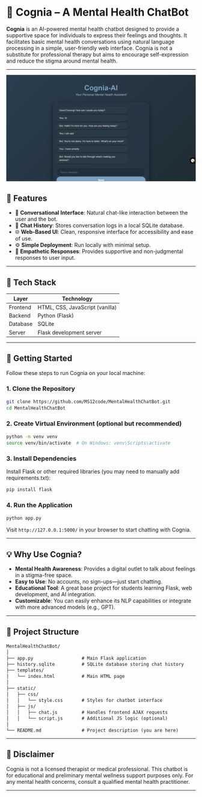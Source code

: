 # 🧠 Cognia – A Mental Health ChatBot

**Cognia** is an AI-powered mental health chatbot designed to provide a supportive space for individuals to express their feelings and thoughts. It facilitates basic mental health conversations using natural language processing in a simple, user-friendly web interface. Cognia is not a substitute for professional therapy but aims to encourage self-expression and reduce the stigma around mental health.

---

![Chatbot Screenshot](Screenshot(441).png)

## 🌟 Features

* 💬 **Conversational Interface**: Natural chat-like interaction between the user and the bot.
* 📁 **Chat History**: Stores conversation logs in a local SQLite database.
* 🌐 **Web-Based UI**: Clean, responsive interface for accessibility and ease of use.
* ⚙️ **Simple Deployment**: Run locally with minimal setup.
* 🧠 **Empathetic Responses**: Provides supportive and non-judgmental responses to user input.

---

## 🧰 Tech Stack

| Layer    | Technology                                  |
| -------- | ------------------------------------------- |
| Frontend | HTML, CSS, JavaScript (vanilla)             |
| Backend  | Python (Flask)                              |
| Database | SQLite                                      |
| Server   | Flask development server                    |

---

## 🚀 Getting Started

Follow these steps to run Cognia on your local machine:

### 1. Clone the Repository

```bash
git clone https://github.com/MS12code/MentalHealthChatBot.git
cd MentalHealthChatBot
```

### 2. Create Virtual Environment (optional but recommended)

```bash
python -m venv venv
source venv/bin/activate  # On Windows: venv\Scripts\activate
```

### 3. Install Dependencies

Install Flask or other required libraries (you may need to manually add requirements.txt):

```bash
pip install flask
```

### 4. Run the Application

```bash
python app.py
```

Visit `http://127.0.0.1:5000/` in your browser to start chatting with Cognia.

---

## 💡 Why Use Cognia?

* **Mental Health Awareness**: Provides a digital outlet to talk about feelings in a stigma-free space.
* **Easy to Use**: No accounts, no sign-ups—just start chatting.
* **Educational Tool**: A great base project for students learning Flask, web development, and AI integration.
* **Customizable**: You can easily enhance its NLP capabilities or integrate with more advanced models (e.g., GPT).

---

## 📂 Project Structure

```
MentalHealthChatBot/
│
├── app.py                  # Main Flask application
├── history.sqlite          # SQLite database storing chat history
├── templates/
│   └── index.html          # Main HTML page
│
├── static/
│   ├── css/
│   │   └── style.css       # Styles for chatbot interface
│   ├── js/
│   │   ├── chat.js         # Handles frontend AJAX requests
│   │   └── script.js       # Additional JS logic (optional)
│
└── README.md               # Project description (you are here)
```

---

## 📌 Disclaimer

Cognia is not a licensed therapist or medical professional. This chatbot is for educational and preliminary mental wellness support purposes only. For any mental health concerns, consult a qualified mental health practitioner.

---

